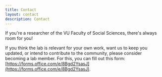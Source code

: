 ```yaml
---
title: Contact
layout: contact
description: Contact
---
```


If you're a researcher of the VU Faculty of Social Sciences, there's always room for you!

If you think the lab is relevant for your own work, want us to keep you updated, or intend to contribute to the community, please consider becoming a lab member. For this, you can fill out this form: 
[https://forms.office.com/e/8Bgd2YsasJ](https://forms.office.com/e/8Bgd2YsasJ).


